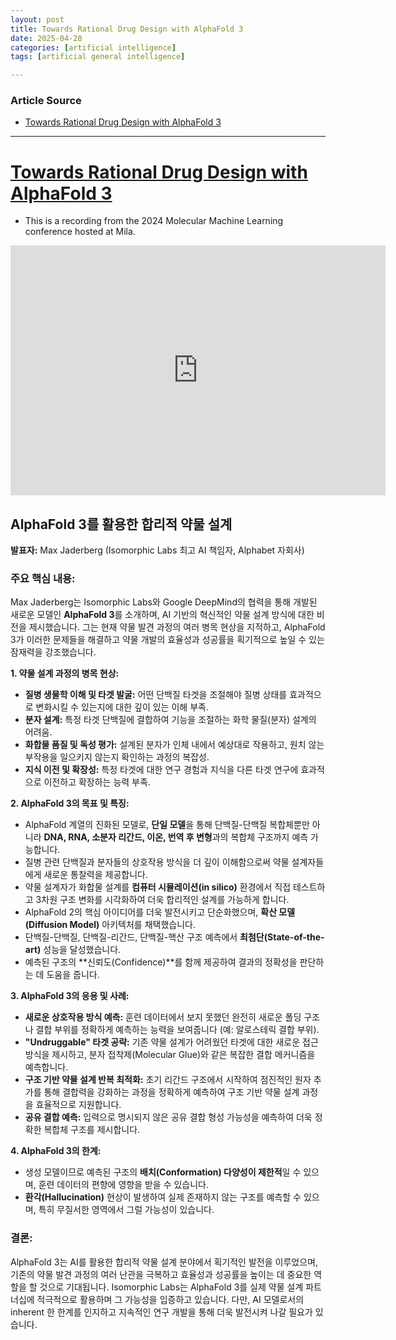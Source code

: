 ```yaml
---
layout: post
title: Towards Rational Drug Design with AlphaFold 3  
date: 2025-04-28
categories: [artificial intelligence]
tags: [artificial general intelligence]

---
```


### Article Source


* [Towards Rational Drug Design with AlphaFold 3](https://www.youtube.com/watch?v=AE35XCN5NuU)

---


# [Towards Rational Drug Design with AlphaFold 3](https://www.youtube.com/watch?v=AE35XCN5NuU)

* This is a recording from the 2024 Molecular Machine Learning conference hosted at Mila. 

<iframe width="600" height="400" src="https://www.youtube.com/embed/AE35XCN5NuU?si=dMgVMds9JbRZt64I" title="YouTube video player" frameborder="0" allow="accelerometer; autoplay; clipboard-write; encrypted-media; gyroscope; picture-in-picture; web-share" referrerpolicy="strict-origin-when-cross-origin" allowfullscreen></iframe>

## AlphaFold 3를 활용한 합리적 약물 설계

**발표자:** Max Jaderberg (Isomorphic Labs 최고 AI 책임자, Alphabet 자회사)

### **주요 핵심 내용:**

Max Jaderberg는 Isomorphic Labs와 Google DeepMind의 협력을 통해 개발된 새로운 모델인 **AlphaFold 3**를 소개하며, AI 기반의 혁신적인 약물 설계 방식에 대한 비전을 제시했습니다. 그는 현재 약물 발견 과정의 여러 병목 현상을 지적하고, AlphaFold 3가 이러한 문제들을 해결하고 약물 개발의 효율성과 성공률을 획기적으로 높일 수 있는 잠재력을 강조했습니다.

**1. 약물 설계 과정의 병목 현상:**

* **질병 생물학 이해 및 타겟 발굴:** 어떤 단백질 타겟을 조절해야 질병 상태를 효과적으로 변화시킬 수 있는지에 대한 깊이 있는 이해 부족.
* **분자 설계:** 특정 타겟 단백질에 결합하여 기능을 조절하는 화학 물질(분자) 설계의 어려움.
* **화합물 품질 및 독성 평가:** 설계된 분자가 인체 내에서 예상대로 작용하고, 원치 않는 부작용을 일으키지 않는지 확인하는 과정의 복잡성.
* **지식 이전 및 확장성:** 특정 타겟에 대한 연구 경험과 지식을 다른 타겟 연구에 효과적으로 이전하고 확장하는 능력 부족.

**2. AlphaFold 3의 목표 및 특징:**

* AlphaFold 계열의 진화된 모델로, **단일 모델**을 통해 단백질-단백질 복합체뿐만 아니라 **DNA, RNA, 소분자 리간드, 이온, 번역 후 변형**과의 복합체 구조까지 예측 가능합니다.
* 질병 관련 단백질과 분자들의 상호작용 방식을 더 깊이 이해함으로써 약물 설계자들에게 새로운 통찰력을 제공합니다.
* 약물 설계자가 화합물 설계를 **컴퓨터 시뮬레이션(in silico)** 환경에서 직접 테스트하고 3차원 구조 변화를 시각화하여 더욱 합리적인 설계를 가능하게 합니다.
* AlphaFold 2의 핵심 아이디어를 더욱 발전시키고 단순화했으며, **확산 모델(Diffusion Model)** 아키텍처를 채택했습니다.
* 단백질-단백질, 단백질-리간드, 단백질-핵산 구조 예측에서 **최첨단(State-of-the-art)** 성능을 달성했습니다.
* 예측된 구조의 **신뢰도(Confidence)**를 함께 제공하여 결과의 정확성을 판단하는 데 도움을 줍니다.

**3. AlphaFold 3의 응용 및 사례:**

* **새로운 상호작용 방식 예측:** 훈련 데이터에서 보지 못했던 완전히 새로운 폴딩 구조나 결합 부위를 정확하게 예측하는 능력을 보여줍니다 (예: 알로스테릭 결합 부위).
* **"Undruggable" 타겟 공략:** 기존 약물 설계가 어려웠던 타겟에 대한 새로운 접근 방식을 제시하고, 분자 접착제(Molecular Glue)와 같은 복잡한 결합 메커니즘을 예측합니다.
* **구조 기반 약물 설계 반복 최적화:** 초기 리간드 구조에서 시작하여 점진적인 원자 추가를 통해 결합력을 강화하는 과정을 정확하게 예측하여 구조 기반 약물 설계 과정을 효율적으로 지원합니다.
* **공유 결합 예측:** 입력으로 명시되지 않은 공유 결합 형성 가능성을 예측하여 더욱 정확한 복합체 구조를 제시합니다.

**4. AlphaFold 3의 한계:**

* 생성 모델이므로 예측된 구조의 **배치(Conformation) 다양성이 제한적**일 수 있으며, 훈련 데이터의 편향에 영향을 받을 수 있습니다.
* **환각(Hallucination)** 현상이 발생하여 실제 존재하지 않는 구조를 예측할 수 있으며, 특히 무질서한 영역에서 그럴 가능성이 있습니다.

### **결론:**

AlphaFold 3는 AI를 활용한 합리적 약물 설계 분야에서 획기적인 발전을 이루었으며, 기존의 약물 발견 과정의 여러 난관을 극복하고 효율성과 성공률을 높이는 데 중요한 역할을 할 것으로 기대됩니다. Isomorphic Labs는 AlphaFold 3를 실제 약물 설계 파트너십에 적극적으로 활용하며 그 가능성을 입증하고 있습니다. 다만, AI 모델로서의 inherent 한 한계를 인지하고 지속적인 연구 개발을 통해 더욱 발전시켜 나갈 필요가 있습니다.